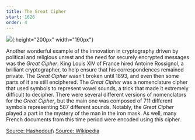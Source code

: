 ```yaml
---
title: The Great Cipher 
start: 1626
order: 4
---
```


![](https://upload.wikimedia.org/wikipedia/commons/thumb/8/89/Great_Cipher.png/502px-Great_Cipher.png){:height="200px" width="190px"}

Another wonderful example of the innovation in cryptography driven by political and religious unrest and the need for securely encrypted messages was the _Great Cipher_.  King Louis XIV of France hired Antoine Rossignol, a brilliant cryptographer, to help ensure that his correspondences remained private.  The _Great Cipher_ wasn’t broken until 1893, and even then some parts of it are still enciphered.  The _Great Cipher_ was a nomenclature cipher that used symbols to represent vowel sounds, a trick that made it extremely difficult to decipher.  There were several different versions of nomenclators for the _Great Cipher_, but the main one was composed of 711 different symbols representing 587 different sounds.  Notably, the _Great Cipher_ played a part in the mystery of the man in the iron mask.  As well, many French documents from this time period were encoded using this cipher.


[Source: Hashedout](https://www.thesslstore.com/blog/the-great-cipher/)\\
[Source: Wikipedia](https://en.wikipedia.org/wiki/Great_Cipher)

